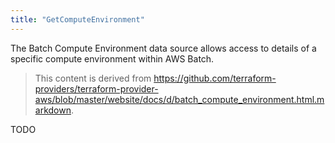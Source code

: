 ```yaml
---
title: "GetComputeEnvironment"
---
```


<!-- WARNING: this file was generated by the Pulumi Terraform Bridge (tfgen) Tool. -->
<!-- Do not edit by hand unless you're certain you know what you are doing! -->

<style>
  table td p { margin-top: 0; margin-bottom: 0; }
</style>

The Batch Compute Environment data source allows access to details of a specific
compute environment within AWS Batch.

> This content is derived from https://github.com/terraform-providers/terraform-provider-aws/blob/master/website/docs/d/batch_compute_environment.html.markdown.


TODO

